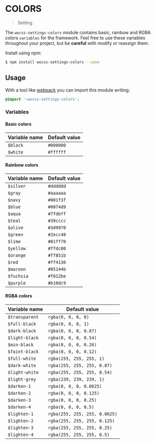 # COLORS

> Setting

The `wocss-settings-colors` module contains basic, rainbow and RGBA colors `variables` for the framework. Feel free to use these variables throughout your project, but be **careful** with modify or reassign them.

Install using npm:

```sh
$ npm install wocss-settings-colors --save
```

## Usage

With a tool like [webpack](https://webpack.github.io/) you can import this module writing:

```scss
@import '~wocss-settings-colors';
```

### Variables

#### Basic colors

| Variable name | Default value |
|---------------|-------|
| `$black` | `#000000` |
| `$white` | `#ffffff` |

#### Rainbow colors

| Variable name | Default value |
|---------------|-------|
| `$silver` | `#dddddd` |
| `$gray` | `#aaaaaa` |
| `$navy` | `#001f3f` |
| `$blue` | `#0074d9` |
| `$aqua` | `#7fdbff` |
| `$teal` | `#39cccc` |
| `$olive` | `#3d9970` |
| `$green` | `#2ecc40` |
| `$lime` | `#01ff70` |
| `$yellow` | `#ffdc00` |
| `$orange` | `#ff851b` |
| `$red` | `#ff4136` |
| `$maroon` | `#85144b` |
| `$fuchsia` | `#f012be` |
| `$purple` | `#b10dc9` |

#### RGBA colors

| Variable name | Default value |
|---------------|-------|
| `$transparent` | `rgba(0, 0, 0, 0)` |
| `$full-black` | `rgba(0, 0, 0, 1)` |
| `$dark-black` | `rgba(0, 0, 0, 0.87)` |
| `$light-black` | `rgba(0, 0, 0, 0.54)` |
| `$min-black` | `rgba(0, 0, 0, 0.26)` |
| `$faint-black` | `rgba(0, 0, 0, 0.12)` |
| `$full-white` | `rgba(255, 255, 255, 1)` |
| `$dark-white` | `rgba(255, 255, 255, 0.87)` |
| `$light-white` | `rgba(255, 255, 255, 0.54)` |
| `$light-grey` | `rgba(239, 239, 239, 1)` |
| `$darken-1` | `rgba(0, 0, 0, 0.0625)` |
| `$darken-2` | `rgba(0, 0, 0, 0.125)` |
| `$darken-3` | `rgba(0, 0, 0, 0.25)` |
| `$darken-4` | `rgba(0, 0, 0, 0.5)` |
| `$lighten-1` | `rgba(255, 255, 255, 0.0625)` |
| `$lighten-2` | `rgba(255, 255, 255, 0.125)` |
| `$lighten-3` | `rgba(255, 255, 255, 0.25)` |
| `$lighten-4` | `rgba(255, 255, 255, 0.5)` |
